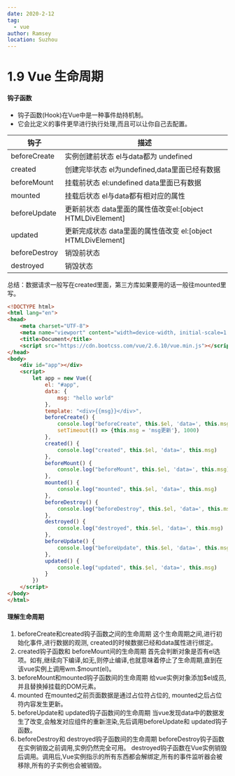 ```yaml
---
date: 2020-2-12
tag: 
  - vue
author: Ramsey
location: Suzhou  
---
```

# 1.9 Vue 生命周期

#### 钩子函数
* 钩子函数(Hook)在Vue中是一种事件劫持机制。
* 它会比定义的事件更早进行执行处理,而且可以让你自己去配置。

钩子     | 描述
-------- | -----
beforeCreate  | 实例创建前状态 el与data都为 undefined
created  | 创建完毕状态 el为undefined,data里面已经有数据
beforeMount  | 挂载前状态 el:undefined data里面已有数据
mounted  | 挂载后状态 el与data都有相对应的属性
beforeUpdate  | 更新前状态 data里面的属性值改变el:[object HTMLDivElement]
updated  | 更新完成状态 data里面的属性值改变 el:[object HTMLDivElement]
beforeDestroy  | 销毁前状态
destroyed  | 销毁状态
总结：数据请求一般写在created里面，第三方库如果要用的话一般往mounted里写。

```html
<!DOCTYPE html>
<html lang="en">
<head>
    <meta charset="UTF-8">
    <meta name="viewport" content="width=device-width, initial-scale=1.0">
    <title>Document</title>
    <script src="https://cdn.bootcss.com/vue/2.6.10/vue.min.js"></script>
</head>
<body>
    <div id="app"></div>
    <script>
        let app = new Vue({
            el: "#app",
            data: {
                msg: "hello world"
            },
            template: "<div>{{msg}}</div>",
            beforeCreate() {
                console.log("beforeCreate", this.$el, 'data=', this.msg)
                setTimeout(() => {this.msg = 'msg更新'}, 1000)
            },
            created() {
                console.log("created", this.$el, 'data=', this.msg)
            },
            beforeMount() {
                console.log("beforeMount", this.$el, 'data=', this.msg)
            },
            mounted() {
                console.log("mounted", this.$el, 'data=', this.msg)
            },
            beforeDestroy() {
                console.log("beforeDestroy", this.$el, 'data=', this.msg)
            },
            destroyed() {
                console.log("destroyed", this.$el, 'data=', this.msg)
            },
            beforeUpdate() {
                console.log("beforeUpdate", this.$el, 'data=', this.msg)
            },
            updated() {
                console.log("updated", this.$el, 'data=', this.msg)
            }
        })
    </script>
</body>
</html>
```
#### 理解生命周期

1. beforeCreate和created钩子函数之间的生命周期
  这个生命周期之间,进行初始化事件,进行数据的观测, created的时候数据已经和data属性进行绑定。
2. created钩子函数和 beforeMount间的生命周期
  首先会判断对象是否有el选项。如有,继续向下编译,如无,则停止编译,也就意味着停止了生命周期,直到在该vue实例上调用wm.$mount(el)。
3. beforeMount和mounted钩子函数间的生命周期
  给νue实例对象添加$el成员,并且替换掉挂载的DOM元素。
4. mounted
  在mounted之前页面数据是通过占位符占位的, mounted之后占位符内容发生更新。
5. beforeUpdate和 updated钩子函数间的生命周期
  当vue发现data中的数据发生了改变,会触发对应组件的重新渲染,先后调用beforeUpdate和 updated钩子函数。
6. beforeDestroy和 destroyed钩子函数间的生命周期
  beforeDestroy钩子函数在实例销毁之前调用,实例仍然完全可用。
  destroyed钩子函数在Vue实例销毁后调用。调用后,Vue实例指示的所有东西都会解绑定,所有的事件监听器会被移除,所有的子实例也会被销毁。
